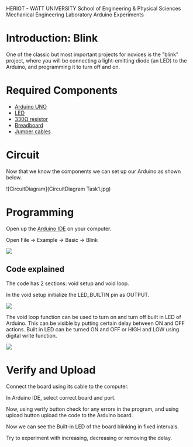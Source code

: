HERIOT - WATT UNIVERSITY
School of Engineering & Physical Sciences
Mechanical Engineering Laboratory
Arduino Experiments

# Introduction: Blink

One of the classic but most important projects for novices is the "blink" project, where you will be connecting a light-emitting diode (an LED) to the Arduino, and programming it to turn off and on.

#
# **Required Components**

- [Arduino UNO](https://heriotwatt.sharepoint.com/sites/ArduinoTutorials/SitePages/Arduino.aspx)
- [LED](https://heriotwatt.sharepoint.com/sites/ArduinoTutorials/SitePages/LED.aspx)
- [330Ω resistor](https://heriotwatt.sharepoint.com/sites/ArduinoTutorials/SitePages/Resistors.aspx)
- [Breadboard](https://heriotwatt.sharepoint.com/sites/ArduinoTutorials/SitePages/Breadboard.aspx)
- [Jumper cables](https://heriotwatt.sharepoint.com/sites/ArduinoTutorials/SitePages/Wire.aspx)

#
# **Circuit**

Now that we know the components we can set up our Arduino as shown below.

![CircuitDiagram](CircuitDiagram Task1.jpg)

#
# **Programming**

Open up the [Arduino IDE](https://heriotwatt.sharepoint.com/sites/ArduinoTutorials/SitePages/Arduino-IDE-basics.aspx) on your computer.

Open File -> Example -> Basic -> Blink

![](RackMultipart20230816-1-2gkrdo_html_c99b430573eb98c9.png)

## **Code explained**

The code has 2 sections: void setup and void loop.

In the void setup initialize the LED\_BUILTIN pin as OUTPUT.

![](RackMultipart20230816-1-2gkrdo_html_20a5cb5bcb7b2ba6.png)

The void loop function can be used to turn on and turn off built in LED of Arduino. This can be visible by putting certain delay between ON and OFF actions. Built in LED can be turned ON and OFF or HIGH and LOW using digital write function.

![](RackMultipart20230816-1-2gkrdo_html_c520f64c60d8db4d.png)

#
# **Verify and Upload**

Connect the board using its cable to the computer.

In Arduino IDE, select correct board and port.

Now, using verify button check for any errors in the program, and using upload button upload the code to the Arduino board.

Now we can see the Built-in LED of the board blinking in fixed intervals.

Try to experiment with increasing, decreasing or removing the delay.
